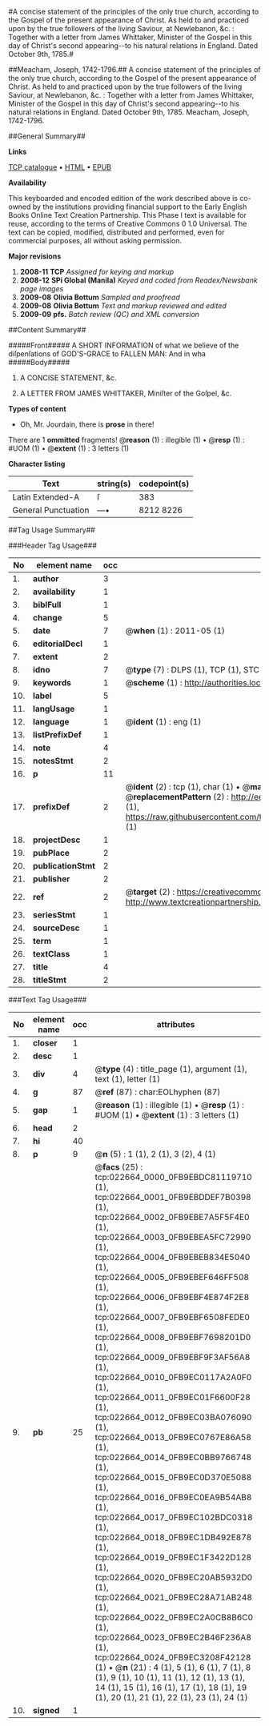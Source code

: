 #A concise statement of the principles of the only true church, according to the Gospel of the present appearance of Christ. As held to and practiced upon by the true followers of the living Saviour, at Newlebanon, &c. : Together with a letter from James Whittaker, Minister of the Gospel in this day of Christ's second appearing--to his natural relations in England. Dated October 9th, 1785.#

##Meacham, Joseph, 1742-1796.##
A concise statement of the principles of the only true church, according to the Gospel of the present appearance of Christ. As held to and practiced upon by the true followers of the living Saviour, at Newlebanon, &c. : Together with a letter from James Whittaker, Minister of the Gospel in this day of Christ's second appearing--to his natural relations in England. Dated October 9th, 1785.
Meacham, Joseph, 1742-1796.

##General Summary##

**Links**

[TCP catalogue](http://www.ota.ox.ac.uk/tcp/)  • 
[HTML](http://tei.it.ox.ac.uk/tcp/Texts-HTML/free/N17/N17513.html)  • 
[EPUB](http://tei.it.ox.ac.uk/tcp/Texts-EPUB/free/N17/N17513.epub)

**Availability**

This keyboarded and encoded edition of the
	       work described above is co-owned by the institutions
	       providing financial support to the Early English Books
	       Online Text Creation Partnership. This Phase I text is
	       available for reuse, according to the terms of Creative
	       Commons 0 1.0 Universal. The text can be copied,
	       modified, distributed and performed, even for
	       commercial purposes, all without asking permission.

**Major revisions**

1. __2008-11__ __TCP__ *Assigned for keying and markup*
1. __2008-12__ __SPi Global (Manila)__ *Keyed and coded from Readex/Newsbank page images*
1. __2009-08__ __Olivia Bottum__ *Sampled and proofread*
1. __2009-08__ __Olivia Bottum__ *Text and markup reviewed and edited*
1. __2009-09__ __pfs.__ *Batch review (QC) and XML conversion*

##Content Summary##

#####Front#####
A SHORT INFORMATION of what we believe of the diſpenſations of GOD'S-GRACE to FALLEN MAN: And in wha
#####Body#####

1. A CONCISE STATEMENT, &c.

1. A LETTER FROM JAMES WHITTAKER, Miniſter of the Goſpel, &c.

**Types of content**

  * Oh, Mr. Jourdain, there is **prose** in there!

There are 1 **ommitted** fragments! 
 @__reason__ (1) : illegible (1)  •  @__resp__ (1) : #UOM (1)  •  @__extent__ (1) : 3 letters (1)

**Character listing**


|Text|string(s)|codepoint(s)|
|---|---|---|
|Latin Extended-A|ſ|383|
|General Punctuation|—•|8212 8226|

##Tag Usage Summary##

###Header Tag Usage###

|No|element name|occ|attributes|
|---|---|---|---|
|1.|__author__|3||
|2.|__availability__|1||
|3.|__biblFull__|1||
|4.|__change__|5||
|5.|__date__|7| @__when__ (1) : 2011-05 (1)|
|6.|__editorialDecl__|1||
|7.|__extent__|2||
|8.|__idno__|7| @__type__ (7) : DLPS (1), TCP (1), STC (2), NOTIS (1), IMAGE-SET (1), EVANS-CITATION (1)|
|9.|__keywords__|1| @__scheme__ (1) : http://authorities.loc.gov/ (1)|
|10.|__label__|5||
|11.|__langUsage__|1||
|12.|__language__|1| @__ident__ (1) : eng (1)|
|13.|__listPrefixDef__|1||
|14.|__note__|4||
|15.|__notesStmt__|2||
|16.|__p__|11||
|17.|__prefixDef__|2| @__ident__ (2) : tcp (1), char (1)  •  @__matchPattern__ (2) : ([0-9\-]+):([0-9IVX]+) (1), (.+) (1)  •  @__replacementPattern__ (2) : http://eebo.chadwyck.com/downloadtiff?vid=$1&page=$2 (1), https://raw.githubusercontent.com/textcreationpartnership/Texts/master/tcpchars.xml#$1 (1)|
|18.|__projectDesc__|1||
|19.|__pubPlace__|2||
|20.|__publicationStmt__|2||
|21.|__publisher__|2||
|22.|__ref__|2| @__target__ (2) : https://creativecommons.org/publicdomain/zero/1.0/ (1), http://www.textcreationpartnership.org/docs/. (1)|
|23.|__seriesStmt__|1||
|24.|__sourceDesc__|1||
|25.|__term__|1||
|26.|__textClass__|1||
|27.|__title__|4||
|28.|__titleStmt__|2||


###Text Tag Usage###

|No|element name|occ|attributes|
|---|---|---|---|
|1.|__closer__|1||
|2.|__desc__|1||
|3.|__div__|4| @__type__ (4) : title_page (1), argument (1), text (1), letter (1)|
|4.|__g__|87| @__ref__ (87) : char:EOLhyphen (87)|
|5.|__gap__|1| @__reason__ (1) : illegible (1)  •  @__resp__ (1) : #UOM (1)  •  @__extent__ (1) : 3 letters (1)|
|6.|__head__|2||
|7.|__hi__|40||
|8.|__p__|9| @__n__ (5) : 1 (1), 2 (1), 3 (2), 4 (1)|
|9.|__pb__|25| @__facs__ (25) : tcp:022664_0000_0FB9EBDC81119710 (1), tcp:022664_0001_0FB9EBDDEF7B0398 (1), tcp:022664_0002_0FB9EBE7A5F5F4E0 (1), tcp:022664_0003_0FB9EBEA5FC72990 (1), tcp:022664_0004_0FB9EBEB834E5040 (1), tcp:022664_0005_0FB9EBEF646FF508 (1), tcp:022664_0006_0FB9EBF4E874F2E8 (1), tcp:022664_0007_0FB9EBF6508FEDE0 (1), tcp:022664_0008_0FB9EBF7698201D0 (1), tcp:022664_0009_0FB9EBF9F3AF56A8 (1), tcp:022664_0010_0FB9EC0117A2A0F0 (1), tcp:022664_0011_0FB9EC01F6600F28 (1), tcp:022664_0012_0FB9EC03BA076090 (1), tcp:022664_0013_0FB9EC0767E86A58 (1), tcp:022664_0014_0FB9EC0BB9766748 (1), tcp:022664_0015_0FB9EC0D370E5088 (1), tcp:022664_0016_0FB9EC0EA9B54AB8 (1), tcp:022664_0017_0FB9EC102BDC0318 (1), tcp:022664_0018_0FB9EC1DB492E878 (1), tcp:022664_0019_0FB9EC1F3422D128 (1), tcp:022664_0020_0FB9EC20AB5932D0 (1), tcp:022664_0021_0FB9EC28A71AB248 (1), tcp:022664_0022_0FB9EC2A0CB8B6C0 (1), tcp:022664_0023_0FB9EC2B46F236A8 (1), tcp:022664_0024_0FB9EC3208F42128 (1)  •  @__n__ (21) : 4 (1), 5 (1), 6 (1), 7 (1), 8 (1), 9 (1), 10 (1), 11 (1), 12 (1), 13 (1), 14 (1), 15 (1), 16 (1), 17 (1), 18 (1), 19 (1), 20 (1), 21 (1), 22 (1), 23 (1), 24 (1)|
|10.|__signed__|1||
